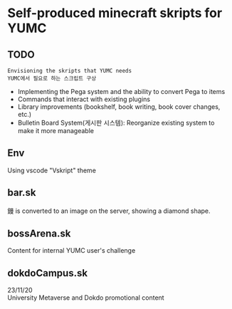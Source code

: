 # Self-produced minecraft skripts for YUMC

## TODO

```
Envisioning the skripts that YUMC needs
YUMC에서 필요로 하는 스크립트 구상
```

- Implementing the Pega system and the ability to convert Pega to items
- Commands that interact with existing plugins
- Library improvements (bookshelf, book writing, book cover changes, etc.)
- Bulletin Board System(게시판 시스템): Reorganize existing system to make it more manageable

## Env
Using vscode "Vskript" theme

## bar.sk
鏝 is converted to an image on the server, showing a diamond shape.

## bossArena.sk
Content for internal YUMC user's challenge

## dokdoCampus.sk
23/11/20<br>
University Metaverse and Dokdo promotional content
